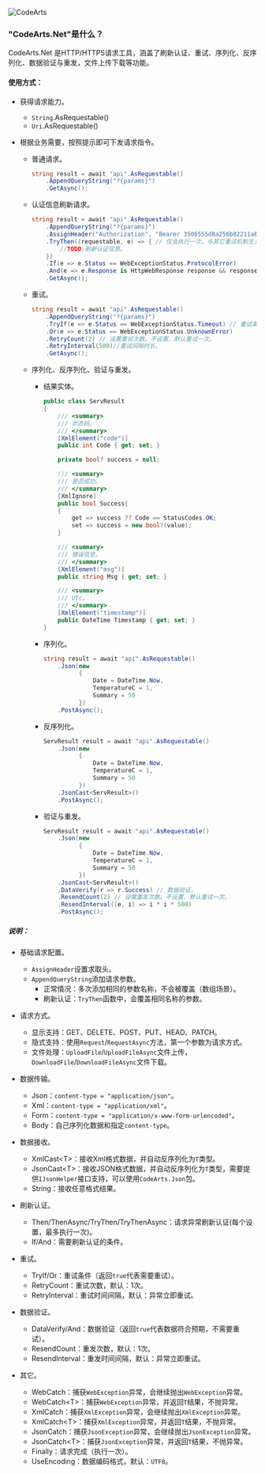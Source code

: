 ![CodeArts](http://oss.jschar.com/codearts.png 'Logo')

### "CodeArts.Net"是什么？

CodeArts.Net 是HTTP/HTTPS请求工具，涵盖了刷新认证、重试、序列化、反序列化、数据验证与重发，文件上传下载等功能。

#### 使用方式：

* 获得请求能力。

  - `String`.AsRequestable()
  - `Uri`.AsRequestable()

* 根据业务需要，按照提示即可下发请求指令。

  - 普通请求。

    ```c#
    string result = await "api".AsRequestable()
        .AppendQueryString("?{params}")
        .GetAsync();
    ```

  - 认证信息刷新请求。

    ```c#
    string result = await "api".AsRequestable()
        .AppendQueryString("?{params}")
        .AssignHeader("Authorization", "Bearer 3506555d8a256b82211a62305b6dx317")
        .TryThen((requestable, e) => { // 仅会执行一次，与其它重试机制无关。
            //TODO:刷新认证信息。
        })
        .If(e => e.Status == WebExceptionStatus.ProtocolError)
        .And(e => e.Response is HttpWebResponse response && response.StatusCode == HttpStatusCode.Unauthorized)
        .GetAsync();
    ```

  - 重试。

    ```c#
    string result = await "api".AsRequestable()
        .AppendQueryString("?{params}")
        .TryIf(e => e.Status == WebExceptionStatus.Timeout) // 重试条件。
        .Or(e => e.Status == WebExceptionStatus.UnknownError)
        .RetryCount(2) // 设置重试次数。不设置，默认重试一次。
        .RetryInterval(500)//重试间隔时长。
        .GetAsync();
    ```

  - 序列化、反序列化、验证与重发。

    + 结果实体。

      ```c#
      public class ServResult
      {
          /// <summary>
          /// 状态码。
          /// </summary>
          [XmlElement("code")]
          public int Code { get; set; }
      
          private bool? success = null;
      
          /// <summary>
          /// 是否成功。
          /// </summary>
          [XmlIgnore]
          public bool Success{
          {
              get => success ?? Code == StatusCodes.OK;
              set => success = new bool?(value);
          }
      
          /// <summary>
          /// 错误信息。
          /// </summary>
          [XmlElement("msg")]
          public string Msg { get; set; }
      
          /// <summary>
          /// Utc。
          /// </summary>
          [XmlElement("timestamp")]
          public DateTime Timestamp { get; set; }
      }
      ```

    + 序列化。

      ```c#
      string result = await "api".AsRequestable()
          .Json(new
                {
                    Date = DateTime.Now,
                    TemperatureC = 1,
                    Summary = 50
                })
          .PostAsync();
      ```

    + 反序列化。

      ```c#
      ServResult result = await "api".AsRequestable()
          .Json(new
                {
                    Date = DateTime.Now,
                    TemperatureC = 1,
                    Summary = 50
                })
          .JsonCast<ServResult>()
          .PostAsync();
      ```

    + 验证与重发。

      ```c#
      ServResult result = await "api".AsRequestable()
          .Json(new
                {
                    Date = DateTime.Now,
                    TemperatureC = 1,
                    Summary = 50
                })
          .JsonCast<ServResult>()
          .DataVerify(r => r.Success) // 数据验证。
          .ResendCount(2) // 设置重发次数。不设置，默认重试一次。
          .ResendInterval((e, i) => i * i * 500)
          .PostAsync();
      ```

##### 说明：

* 基础请求配置。
  - `AssignHeader`设置求取头。
  - `AppendQueryString`添加请求参数。
    - 正常情况：多次添加相同的参数名称，不会被覆盖（数组场景）。
    - 刷新认证：`TryThen`函数中，会覆盖相同名称的参数。
* 请求方式。
  - 显示支持：GET、DELETE、POST、PUT、HEAD、PATCH。
  - 隐式支持：使用`Request`/`RequestAsync`方法，第一个参数为请求方式。
  - 文件处理：`UploadFile`/`UploadFileAsync`文件上传，`DownloadFile`/`DownloadFileAsync`文件下载。

* 数据传输。
  - Json：`content-type = "application/json"`。
  - Xml：`content-type = "application/xml"`。
  - Form：`content-type = "application/x-www-form-urlencoded"`。
  - Body：自己序列化数据和指定`content-type`。
* 数据接收。
  - XmlCast&lt;T&gt;：接收Xml格式数据，并自动反序列化为`T`类型。
  - JsonCast&lt;T&gt;：接收JSON格式数据，并自动反序列化为`T`类型，需要提供`IJsonHelper`接口支持，可以使用`CodeArts.Json`包。
  - String：接收任意格式结果。
* 刷新认证。
  - Then/ThenAsync/TryThen/TryThenAsync：请求异常刷新认证(每个设置，最多执行一次)。
  - If/And：需要刷新认证的条件。
* 重试。
  - TryIf/Or：重试条件（返回`true`代表需要重试）。
  - RetryCount：重试次数，默认：1次。
  - RetryInterval：重试时间间隔，默认：异常立即重试。
* 数据验证。
  - DataVerify/And：数据验证（返回`true`代表数据符合预期，不需要重试）。
  - ResendCount：重发次数，默认：1次。
  - ResendInterval：重发时间间隔，默认：异常立即重试。
* 其它。
  - WebCatch：捕获`WebException`异常，会继续抛出`WebException`异常。
  - WebCatch&lt;T&gt;：捕获`WebException`异常，并返回`T`结果，不抛异常。
  - XmlCatch：捕获`XmlException`异常，会继续抛出`XmlException`异常。
  - XmlCatch&lt;T&gt;：捕获`XmlException`异常，并返回`T`结果，不抛异常。
  - JsonCatch：捕获`JsonException`异常，会继续抛出`JsonException`异常。
  - JsonCatch&lt;T&gt;：捕获`JsonException`异常，并返回`T`结果，不抛异常。
  - Finally：请求完成（执行一次）。
  - UseEncoding：数据编码格式，默认：`UTF8`。